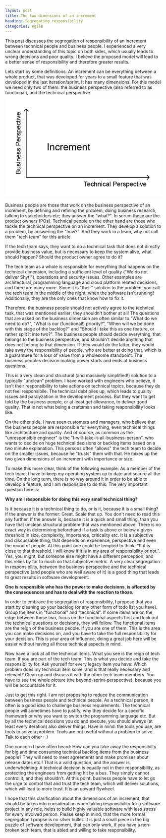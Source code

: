 ```yaml
---
layout: post
title: The two dimensions of an increment
heading: Segregating responsibility
categories: Agile
---
```


This post discusses the segregation of responsibility of an increment between technical people and business people. I experienced a very unclear understanding of this topic on both sides, which usually leads to wrong decisions and poor quality. I believe the proposed model will lead to a better sense of responsibility and therefore greater results.

Lets start by some definitions: An increment can be everything between a whole product, that was
developed for years to a small feature that was developed in the last iteration/sprint.
It has many dimensions. For this model we need only two of them: the business perspective (also referred
to as functional), and the technical perspective.

![](../images/increment_dimensions.png)

Business people are those that work on the business perspective of an increment, by defining and refining the problem, doing business research, talking to stakeholders etc; they answer the "what?". In scrum these are the product owners (POs). Technical people on the other hand are those who tackle the technical perspective on an increment. They develop a solution to a problem, by answering the "how?". And they work in a team, why not call them "tech team" for this article.

If the tech team says, they want to do a technical task that does not directly provide business value,
but is necessary to keep the system alive, what should happen? Should the product owner agree to do it?

The tech team as a whole is responsible for everything that happens on the technical dimension, including a sufficient level of quality ("We do not deliver Shyt!"), operations and security issues. Other examples are architectural, programming language and cloud platform related decisions, and there are many more. Since it is "their" solution to the problem, you call the tech team in the middle of the night, when the software isn't  running! Additionally, they are the only ones that know how to fix it.

Therefore, the business people should not actively agree to the technical task, that was mentioned
earlier; they shouldn't bother at all! The questions that are asked on the business dimension are often similar to "What do we need to do?", "What is our (functional!) priority?", "When will we be done with this stage of the backlog?" and "Should I take this as one feature, or rather split it into two?". The business people should decide everything, that belongs to the business perspective, and shouldn't decide anything that does not belong to that dimension. If they would do the latter, they would take away the responsibility of people, who are better at doing that, which is a guarantuee for a loss of value from a wholesome standpoint. The business peoples decision making power starts and ends at business questions.

This is a very clean and structural (and massively simplified!) solution to a typically "unclean"
problem. I have worked with engineers who believe, it isn't their responsibility to take actions on technical
topics, because they do not feel responsibile. The technical debt piles up, which leads to quality issues and
paralyzation in the development process. But they want to get told by the business people, or at least get allowance, to deliver good quality. That is not what being a craftsman and taking responsibility looks like.

On the other side, I have seen customers and managers, who believe that the business people are responsible for everything, even technical things like architecture and quality. And of course, as common as the "unresponsible engineer" is the "I-will-take-it-all-business-person", who wants to decide on huge technical decisions or backlog items based on a two minute explanation. This persons often "allows" the tech team to decide on the smaller issues, because he "trusts" them with that. He mixes up the two given dimensions of an increment with importance or size.

To make this more clear, think of the following example: As a member of the tech team, I have to keep my operating system up to date and secure all the time. On the long term, there is no way around it in order to be able to develop a feature, and I am responsible to do this. The very important question here is:

**Why am I responsible for doing this very small technical thing?**

Is it because it is a technical thing to do, or is it, because it is a small thing? If the answer is the former: Great. Scale that up. You don't need to read this any further. If the answer is, because it is a quick and small thing, than you have that unclean structural problem that was mentioned above. There is no exact way in determining beforehand if a task is above or below a given threshold in size, complexity, importance, criticality etc. It is a subjective and discussable thing, that depends on experience, perspective and even the mood of people. At this point one could be tempted to think: "If it is close to that threshold, I will know if it is in my area of responsibility or not.". Yes, you might, but someone else might have a
different perception, and this relies by far to much on that subjective metric. A very clear segregation in responsibility, between the business perspective and the technical perspective
(and people who are well aware of it) is a good thing that leads to great results in software development.

**One is responsible who has the power to make decisions, is affected by the consequences and has to deal with the reaction to those.**

In order to embrace the segregation of responsibility, I propose that you start by cleaning up your backlog (or any other form of todo list you have). Group the items in "functional" and "technical". If some items are on the edge between those two, focus on the functional aspects first and kick out the technical questions or decisions, they will follow. The functional items are the reign of the business people. If you are one of them: This is the area you can make decisions on, and you have to take the full responsibility for your decision. This is your area of influence, doing a great job here will be easier without having all those technical aspects in mind.

Now have a look at all the technical items. What you see is the reign of tech team.
If you are part of the tech team: This is what you decide and take the responsibility for. Ask yourself
for every legacy item you have: Which problem does my technical item solve, and is that really necessary and relevant? Clean up and discuss it with the other tech team members. You have to see the whole picture (the beyond-sprint-perspective), because you will be accountable for it.

Just to get this right. I am not proposing to reduce the communication between business people and technical people. As a technical person, it often is a good idea to challenge business requirements. The technical people will sometimes have to justify, why they decide for a specific framework or why you
want to switch the programming language etc. But by all the technical decisions you do and execute, you should always (at least every iteration) also deliver things. Have in mind: the tools you use, are tools to solve a problem.
Tools are not useful without a problem to solve. Talk to each other :-)

One concern I have often heard: How can you take away the responsibilty for big and time consuming technical  backlog items from the business people? They will need to meet agreements and make promises about release dates etc.! That is a valid question, and the answer is underwhelming: A technical decision is equally not in their responsibility, as protecting the engineers from getting hit by a bus. They simply cannot control it, and they shouldn't. At this point, business people have to let go the urge to control that and trust the tech team, which will deliver solutions, which will lead to more trust. It is an upward flywheel.

I hope that this clarification about the dimensions of an increment, that should be taken into consideration  when taking responsibility for a software project in any role, helps to build highly valuable software with less stress for every involved person. Please keep in mind, that the more formal segregation I propse is no silver bullet. It is just a small piece in the big puzzle of software development, that can only work, if you have a non-broken tech team, that is abled and willing to take responsibility.